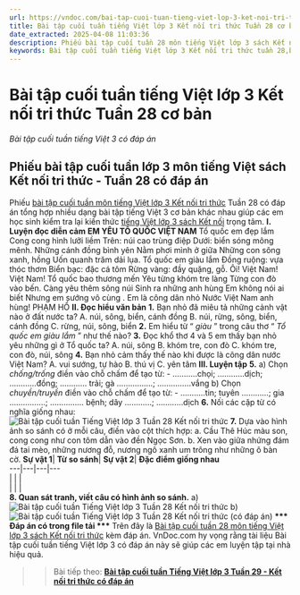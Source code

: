 ```yaml
---
url: https://vndoc.com/bai-tap-cuoi-tuan-tieng-viet-lop-3-ket-noi-tri-thuc-tuan-28-co-ban-316392
title: Bài tập cuối tuần tiếng Việt lớp 3 Kết nối tri thức Tuần 28 cơ bản - Bài tập cuối tuần tiếng Việt 3 có đáp án - VnDoc.com
date_extracted: 2025-04-08 11:03:36
description: Phiếu bài tập cuối tuần 28 môn tiếng Việt lớp 3 sách Kết nối tri thức có đáp án giúp các em ôn tập những kiến thức tiếng Việt trọng tâm lớp 3 tuần 28 hiệu quả.
keywords: Bài tập cuối tuần tiếng Việt lớp 3 Kết nối tri thức tuần 28,bài tập cuối tuần tiếng việt 3 tuần 28,bài tập cuối tuần môn tiếng việt lớp 3 kết nối tri thức tuần 28,bài tập cuối tuần tiếng việt lớp 3 sách kết nối tri thức tuần 28,bài tập cuối tuần 28 môn tiếng việt lớp 3 kết nối tri thức,bài tập cuối tuần 28 tiếng việt 3 kết nối tri thức,bài tập tiếng việt lớp 3 tuần 28,phiếu bài tập tiếng việt lớp 3 tuần 28,đề tiếng việt lớp 3 tuần 28
---
```


# Bài tập cuối tuần tiếng Việt lớp 3 Kết nối tri thức Tuần 28 cơ bản
 _Bài tập cuối tuần tiếng Việt 3 có đáp án_
## Phiếu bài tập cuối tuần lớp 3 môn tiếng Việt sách Kết nối tri thức - Tuần 28 có đáp án
Phiếu [bài tập cuối tuần môn tiếng Việt lớp 3 Kết nối tri thức](<https://vndoc.com/de-kiem-tra-cuoi-tuan-tieng-viet3>) Tuần 28 có đáp án tổng hợp nhiều dạng bài tập tiếng Việt 3 cơ bản khác nhau giúp các em học sinh kiểm tra lại kiến thức [tiếng Việt lớp 3 sách Kết nối](<https://vndoc.com/tieng-viet-lop-3-kntt-tap2>) trọng tâm.
**I. Luyện đọc diễn cảm**
**EM YÊU TỔ QUỐC VIỆT NAM**
Tổ quốc em đẹp lắm
Cong cong hình lưỡi liềm
Trên: núi cao trùng điệp
Dưới: biển sóng mông mênh.
Những cánh đồng bình yên
Nằm phơi mình ở giữa
Những con sông xanh, hồng
Uốn quanh trăm dải lụa.
Tổ quốc em giàu lắm
Đồng ruộng: vựa thóc thơm
Biển bạc: đặc cá tôm
Rừng vàng: đầy quặng, gỗ.
Ôi\! Việt Nam\! Việt Nam\!
Tổ quốc bao thương mến
Yêu từng khóm tre làng
Từng con đò vào bến.
Càng yêu thêm sông núi
Sinh ra những anh hùng
Em không nói ai biết
Nhưng em sướng vô cùng .
Em là công dân nhỏ
Nước Việt Nam anh hùng\!
PHẠM HỔ
**II. Đọc hiểu văn bản**
**1.** Bạn nhỏ đã miêu tả những cảnh vật nào ở đất nước ta?
A. núi, sông, biển, cánh đồng
B. núi, rừng, sông, biển, cánh đồng
C. rừng, núi, sông, biển
**2.** Em hiểu từ “ _giàu_ ” trong câu thơ “ _Tổ quốc em giàu lắm_ ” như thế nào?
**3.** Đọc khổ thơ 4 và 5 em thấy bạn nhỏ yêu những gì ở Tổ quốc ta?
A. núi, sông
B. khóm tre, con đò
C. khóm tre, con đò, núi, sông
**4.** Bạn nhỏ cảm thấy thế nào khi được là công dân nước Việt Nam?
A. vui sướng, tự hào
B. thú vị
C. yên tâm
**III. Luyện tập**
**5.** a\) Chọn _chống/trống_ điền vào chỗ chấm để tạo từ:
\- ………..chọi; …………dịch; …………đồng; ………… trải; gà …………….; ……………vắng
b\) Chọn _chuyền/truyền_ điền vào chỗ chấm để tạo từ:
\- ………..tin; tuyên …………; gia …………….; …………… bệnh; dây …………; …………dịch
**6.** Nối các cặp từ có nghĩa giống nhau:
![Bài tập cuối tuần Tiếng Việt lớp 3 Tuần 28 Kết nối tri thức](https://i.vdoc.vn/data/image/2024/03/08/bai-tap-cuoi-tuan-tieng-viet-lop-3-tuan-28-kntt.png)
**7.** Dựa vào hình ảnh so sánh có ở mỗi câu, điền vào cột thích hợp:
a. Cầu Thê Húc màu son, cong cong như con tôm dẫn vào đền Ngọc Sơn.
b. Xen vào giữa nhứng đám đá tai mèo, những nương đỗ, nương ngô xanh um trông như những ô bàn cờ.
**Sự vật 1**| **Từ so sánh**| **Sự vật 2**| **Đặc điểm giống nhau**  
---|---|---|---  
| | |   
| | |   
**8\. Quan sát tranh, viết câu có hình ảnh so sánh.**
a\)
![Bài tập cuối tuần Tiếng Việt lớp 3 Tuần 28 Kết nối tri thức ](https://i.vdoc.vn/data/image/2024/03/08/bai-tap-cuoi-tuan-tieng-viet-lop-3-tuan-28-kntt-1.png)
b\)
![Bài tập cuối tuần Tiếng Việt lớp 3 Tuần 28 Kết nối tri thức \(có đáp án\)](https://i.vdoc.vn/data/image/2024/03/08/bai-tap-cuoi-tuan-tieng-viet-lop-3-tuan-28-kntt-2.png)
**\*\*\* Đáp án có trong file tải \*\*\***
Trên đây là [Bài tập cuối tuần 28 môn tiếng Việt lớp 3 sách Kết nối tri thức](<https://vndoc.com/bai-tap-cuoi-tuan-tieng-viet-lop-3-ket-noi-tri-thuc-tuan-28-co-ban-316392>) kèm đáp án. VnDoc.com hy vọng rằng tài liệu Bài tập cuối tuần tiếng Việt lớp 3 có đáp án này sẽ giúp các em luyện tập tại nhà hiệu quả.
>> Bài tiếp theo: [**Bài tập cuối tuần Tiếng Việt lớp 3 Tuần 29 - Kết nối tri thức có đáp án**](<https://vndoc.com/bai-tap-cuoi-tuan-tieng-viet-lop-3-ket-noi-tri-thuc-tuan-29-co-ban-317325>)
